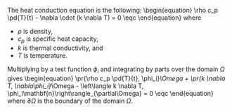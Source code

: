 The heat conduction equation is the following:
\begin{equation}
  \rho c_p \pd{T}{t} - \nabla \cdot (k \nabla T) = 0 \eqc
\end{equation}
where

- $\rho$ is density,
- $c_p$ is specific heat capacity,
- $k$ is thermal conductivity, and
- $T$ is temperature.

Multiplying by a test function $\phi_i$ and integrating by parts over the domain
$\Omega$ gives
\begin{equation}
  \pr{\rho c_p \pd{T}{t}, \phi_i}_\Omega + \pr{k \nabla T, \nabla\phi_i}_\Omega
    - \left\langle k \nabla T, \phi_i\mathbf{n}\right\rangle_{\partial\Omega} = 0 \eqc
\end{equation}
where $\partial\Omega$ is the boundary of the domain $\Omega$.
